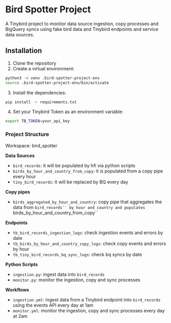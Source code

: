 # Bird Spotter Project

A Tinybird project to monitor data source ingestion, copy processes and BigQuery syncs using fake bird data and Tinybird endpoints and service data sources.

## Installation

1. Clone the repository
2. Create a virtual environment:

```bash
python3 -m venv .bird-spotter-project-env
source .bird-spotter-project-env/bin/activate
```

3. Install the dependencies:

```bash
pip install -r requirements.txt
```

4. Set your Tinybird Token as an environment variable:

```bash
export TB_TOKEN=your_api_key
```

### Project Structure

Workspace: bird_spotter

**Data Sources**

* `bird_records`: it will be populated by hfi via python scripts
* `birds_by_hour_and_country_from_copy`: it is populated from a copy pipe every hour
* `tiny_bird_records`: it will be replaced by BQ every day


**Copy pipes**

* `birds_aggregated_by_hour_and_country`: copy pipe that aggregates the data from `bird_records`` by hour and country and populates `birds_by_hour_and_country_from_copy``


**Endpoints**

* `tb_bird_records_ingestion_logs`: check ingestion events and errors by date
* `tb_birds_by_hour_and_country_copy_logs`: check copy events and errors by hour
* `tb_tiny_bird_records_bq_sync_logs`: check bq syncs by date

**Python Scripts**

* `ingestion.py`: ingest data into `bird_records`
* `monitor.py`: monitor the ingestion, copy and sync processes

**Workflows**

* `ingestion.yml`: ingest data from a Tinybird endpoint into `bird_records` using the events API every day at 1am
* `monitor.yml`: monitor the ingestion, copy and sync processes every day at 2am

